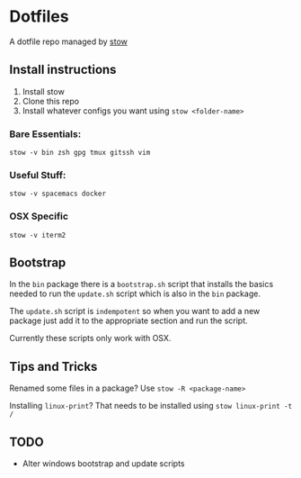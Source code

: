 # Dotfiles

A dotfile repo managed by [stow](https://www.gnu.org/software/stow/)

## Install instructions

1. Install stow
2. Clone this repo
3. Install whatever configs you want using `stow <folder-name>`

### Bare Essentials:

`stow -v bin zsh gpg tmux gitssh vim`

### Useful Stuff:

`stow -v spacemacs docker`

### OSX Specific

`stow -v iterm2`

## Bootstrap

In the `bin` package there is a `bootstrap.sh` script that installs the basics
needed to run the `update.sh` script which is also in the `bin` package.

The `update.sh` script is `indempotent` so when you want to add a new package
just add it to the appropriate section and run the script.

Currently these scripts only work with OSX.

## Tips and Tricks

Renamed some files in a package?
Use `stow -R <package-name>`

Installing `linux-print`?
That needs to be installed using `stow linux-print -t /`

## TODO

- Alter windows bootstrap and update scripts
